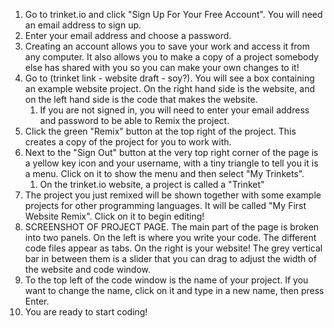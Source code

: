1. Go to trinket.io and click "Sign Up For Your Free Account". You will need an email address to sign up. 
2. Enter your email address and choose a password.
3. Creating an account allows you to save your work and access it from any computer. It also allows you to make a copy of a project somebody else has shared with you so you can make your own changes to it!
4. Go to \(trinket link - website draft - soy?\). You will see a box containing an example website project. On the right hand side is the website, and on the left hand side is the code that makes the website.
   1. If you are not signed in, you will need to enter your email address and password to be able to Remix the project.
5. Click the green "Remix" button at the top right of the project. This creates a copy of the project for you to work with. 
6. Next to the "Sign Out" button at the very top right corner of the page is a yellow key icon and your username, with a tiny triangle to tell you it is a menu. Click on it to show the menu and then select "My Trinkets".
   1. On the trinket.io website, a project is called a "Trinket"
7. The project you just remixed will be shown together with some example projects for other programming languages. It will be called "My First Website Remix". Click on it to begin editing!
8. SCREENSHOT OF PROJECT PAGE. The main part of the page is broken into two panels. On the left is where you write your code. The different code files appear as tabs. On the right is your website! The grey vertical bar in between them is a slider that you can drag to adjust the width of the website and code window.
9. To the top left of the code window is the name of your project. If you want to change the name, click on it and type in a new name, then press Enter.
10. You are ready to start coding!



